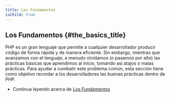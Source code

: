 ```yaml
---
title: Los Fundamentos
isChild: true
---
```


## Los Fundamentos {#the_basics_title}

PHP es un gran lenguaje que permite a cualquier desarrollador producir código de forma rápida y de manera eficiente.
Sin embargo, mientras que avanzamos con el lenguaje, a menudo olvidamos (o pasamos por alto) las prácticas básicas que
aprendimos al inicio, tomando así atajos o malas prácticas. Para ayudar a combatir este problema común, esta sección
tiene como objetivo recordar a los desarrolladores las buenas prácticas dentro de PHP.

* Continua leyendo acerca de [Los Fundamentos](/php-the-right-way/pages/The-Basics.html)
